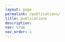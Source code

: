 ```yaml
---
layout: page
permalink: /publications/
title: publications
description:
nav: true
nav_order: 1
---
```

<!-- _pages/publications.md -->
<div class="publications">

</div>
